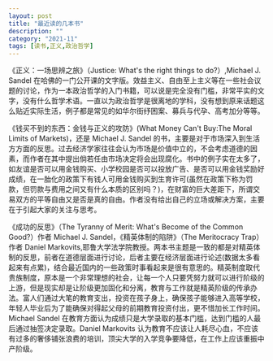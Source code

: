 ```yaml
--- 
layout: post
title: "最近读的几本书"
description: ""
category: "2021-11"
tags: [读书,正义,政治哲学]
---
```


《正义：一场思辨之旅》（Justice: What's the right things to do?）,Michael J. Sandel 在哈佛的一门公开课的文字版。效益主义、自由至上主义等在一些社会议题的讨论，作为一本政治哲学的入门书籍，可以说是完全没有门槛，非常平实的文字，没有什么哲学术语。一直以为政治哲学是很离地的学科，没有想到原来话题这么贴近实际生活，例子都是常见的如华尔街纾困案、募兵与代孕、高考加分等等。

《钱买不到的东西：金钱与正义的攻防》(What Money Can't Buy:The Moral Limits of Markets)，还是 Michael J. Sandel 的书，主要是对于市场深入到生活方方面的反思。过去经济学家往往会认为市场是价值中立的，不会考虑道德的因素，而作者在其中提出倘若任由市场决定将会出现腐化。书中的例子实在太多了，如友谊是否可以用金钱购买、小学校园是否可以投放广告、是否可以用金钱奖励好成绩，在一胎化的政策下有钱人可用金钱购买到生育许可(虽然在政策下称为罚款，但罚款与费用之间又有什么本质的区别吗？)，在财富的巨大差距下，所谓交易双方的平等自由又是否是真的自由。作者没有给出自己的立场或解决方案，主要在于引起大家的关注与思考。

《成功的反思》（The Tyranny of Merit: What's Become of the Common Good?）作者 Michael J. Sandel，《精英体制的陷阱》（The Meritocracy Trap）作者 Daniel Markovits,耶鲁大学法学院教授。两本书主题是一致的都是对精英体制的反思，前者在道德层面进行讨论，后者主要在经济层面进行论述(数据太多看起来有点累)，结合最近国内的一些政策时事看起来是很有意思的。精英制度取代贵族制度，原本是一个非常理想的社会，让每一个人只要凭努力就可以进行阶级的上游，但是现实却是让阶级更加固化和分离，教育与工作就是精英阶级的传承办法。富人们通过大笔的教育支出，投资在孩子身上，确保孩子能够进入高等学校，年轻人毕业后为了能确保对得起父母的前期教育投资付出，更不惜加长工作时间。Michael Sandel 在教育方面认为成绩只是大学录取的基本门槛，达到门槛的人最后通过抽签决定录取。Daniel Markovits 认为教育不应该让人耗尽心血，不应该有过多的奢侈铺张浪费的培训，顶尖大学的入学竞争要降低，在工作上应该重振中产阶级。